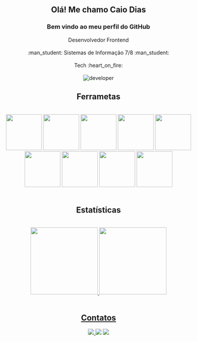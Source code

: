 <div align="center"> 
    <h2> Olá! Me chamo Caio Dias </h2>
    <h3 align="center"> Bem vindo ao meu perfil do GitHub </h3>
    Desenvolvedor Frontend <br><br>
    :man_student: Sistemas de Informação 7/8 :man_student: <br><br>
    Tech 	:heart_on_fire: 
</div>

<br>

<div align="center">
    <img alt="developer" src="https://www.mygo.ge/uploads/blog/1584023795.jpg">
</div>


<div align= " center " > 
    <h2> Ferrametas </h2> 
</div>

<br>

<div align="center">
    <img src="https://cdn.jsdelivr.net/gh/devicons/devicon/icons/kotlin/kotlin-original.svg" width="96" height="96" style={margin: 1rem;}/>
    <img src="https://cdn.jsdelivr.net/gh/devicons/devicon/icons/html5/html5-original.svg" width="96" height="96"/>
    <img src="https://cdn.jsdelivr.net/gh/devicons/devicon/icons/css3/css3-original.svg" width="96" height="96"/>
    <img src="https://cdn.jsdelivr.net/gh/devicons/devicon/icons/javascript/javascript-original.svg" width="96" height="96"/>
    <img src="https://cdn.jsdelivr.net/gh/devicons/devicon/icons/typescript/typescript-original.svg" width="96" height="96"/>
    <img src="https://cdn.jsdelivr.net/gh/devicons/devicon/icons/react/react-original.svg" width="96" height="96"/>        
    <img src="https://cdn.jsdelivr.net/gh/devicons/devicon/icons/nextjs/nextjs-original.svg" width="96" height="96"/>
    <img src="https://cdn.jsdelivr.net/gh/devicons/devicon/icons/git/git-original.svg" width="96" height="96"/>
    <img src="https://cdn.jsdelivr.net/gh/devicons/devicon/icons/docker/docker-original-wordmark.svg" width="96" height="96"/>             
</div>

<br>

<div align= " center " > 
    <h2> Estatísticas </h2> 
</div>

<br>

<div align="center">
    <a href="https://github.com/CaioCozendey">
    <img height="180em" src="https://github-readme-stats.vercel.app/api/top-langs/?username=CaioCozendey&layout=compact&langs_count=7&theme=dracula"/>
    <img height="180em" src="https://github-readme-stats.vercel.app/api?username=CaioCozendey&show_icons=true&theme=dracula&include_all_commits=true&count_private=true"/>
</div>
          
<br>
          
<div align= " center " > 
    <h2> Contatos </h2> 
</div>
          
<div align="center">
    <a href="mailto:caiodh22@gmail.com" target = " _blank "> <img src="https://img.shields.io/badge/Gmail-D14836?style=for-the-badge&logo=gmail&logoColor=white"> </a>  
    <a href="https://api.whatsapp.com/send?phone=5522998562641" target = " _blank "><img src="https://img.shields.io/badge/WhatsApp-25D366?style=for-the-badge&logo=whatsapp&logoColor=white"></a>  
    <a href="https://www.linkedin.com/in/caio-dias-cozendey-502a1418a/" target = " _blank "> <img src="https://img.shields.io/badge/LinkedIn-0077B5?style=for-the-badge&logo=linkedin&logoColor=white"></a>  
</div>
